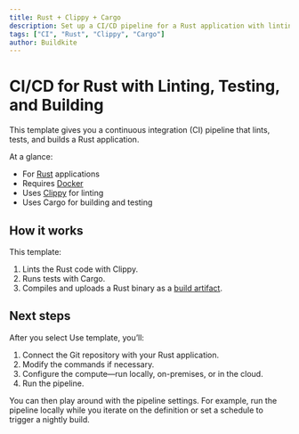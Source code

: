 ```yaml
---
title: Rust + Clippy + Cargo
description: Set up a CI/CD pipeline for a Rust application with linting, testing, and building using Clippy and Cargo.
tags: ["CI", "Rust", "Clippy", "Cargo"]
author: Buildkite
---
```


# CI/CD for Rust with Linting, Testing, and Building

This template gives you a continuous integration (CI) pipeline that lints, tests, and builds a Rust application.

At a glance:

- For [Rust](https://www.rust-lang.org/) applications
- Requires [Docker](https://docs.docker.com/get-docker/)
- Uses [Clippy](https://github.com/rust-lang/rust-clippy) for linting
- Uses Cargo for building and testing

## How it works

This template:

1. Lints the Rust code with Clippy.
2. Runs tests with Cargo.
3. Compiles and uploads a Rust binary as a [build artifact](https://buildkite.com/docs/pipelines/artifacts).

## Next steps

After you select Use template, you’ll:

1. Connect the Git repository with your Rust application.
2. Modify the commands if necessary.
3. Configure the compute—run locally, on-premises, or in the cloud.
4. Run the pipeline.

You can then play around with the pipeline settings. For example, run the pipeline locally while you iterate on the definition or set a schedule to trigger a nightly build.

